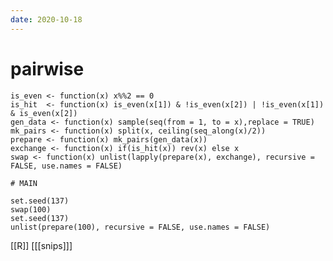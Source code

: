 ```yaml
---
date: 2020-10-18
---
```


# pairwise
    
    is_even <- function(x) x%%2 == 0
    is_hit  <- function(x) is_even(x[1]) & !is_even(x[2]) | !is_even(x[1]) & is_even(x[2])
    gen_data <- function(x) sample(seq(from = 1, to = x),replace = TRUE)
    mk_pairs <- function(x) split(x, ceiling(seq_along(x)/2))
    prepare <- function(x) mk_pairs(gen_data(x))
    exchange <- function(x) if(is_hit(x)) rev(x) else x
    swap <- function(x) unlist(lapply(prepare(x), exchange), recursive = FALSE, use.names = FALSE)
    
    # MAIN
    
    set.seed(137)
    swap(100)
    set.seed(137)
    unlist(prepare(100), recursive = FALSE, use.names = FALSE)

[[R]]
[[[snips]]]
